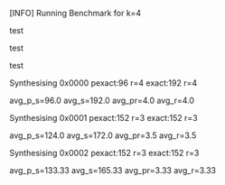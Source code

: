 [INFO] Running Benchmark for k=4

test

test

test

Synthesising 0x0000 pexact:96 r=4 exact:192 r=4

 avg_p_s=96.0 avg_s=192.0 avg_pr=4.0 avg_r=4.0

Synthesising 0x0001 pexact:152 r=3 exact:152 r=3

 avg_p_s=124.0 avg_s=172.0 avg_pr=3.5 avg_r=3.5

Synthesising 0x0002 pexact:152 r=3 exact:152 r=3

 avg_p_s=133.33 avg_s=165.33 avg_pr=3.33 avg_r=3.33

